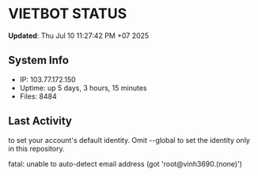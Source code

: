 # VIETBOT STATUS
**Updated**: Thu Jul 10 11:27:42 PM +07 2025

## System Info
- IP: 103.77.172.150
- Uptime: up 5 days, 3 hours, 15 minutes
- Files: 8484

## Last Activity

to set your account's default identity.
Omit --global to set the identity only in this repository.

fatal: unable to auto-detect email address (got 'root@vinh3690.(none)')
